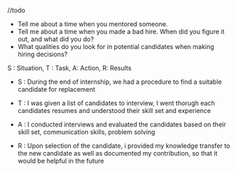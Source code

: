 //todo
-   Tell me about a time when you mentored someone.
-   Tell me about a time when you made a bad hire. When did you figure it out, and what did you do?
-   What qualities do you look for in potential candidates when making hiring decisions?

S : Situation, T : Task, A: Action, R: Results

-   S : During the end of internship, we had a procedure to find a suitable candidate for replacement
    
-   T : I was given a list of candidates to interview, I went thorugh each candidates resumes and understood their skill set and experience
    
-   A :  I conducted interviews and evaluated the candidates based on their skill set, communication skills, problem solving
    
-   R : Upon selection of the candidate, i provided my knowledge transfer to the new candidate as well as documented my contribution, so that it would be helpful in the future
